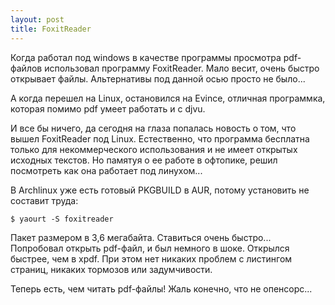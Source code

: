 ```yaml
--- 
layout: post
title: FoxitReader
---
```

Когда работал под windows в качестве программы просмотра pdf-файлов использовал программу FoxitReader. Мало весит, очень быстро открывает файлы. Альтернативы под данной осью просто не было...

А когда перешел на Linux, остановился на Evince, отличная программка, которая помимо pdf умеет работать и с djvu.

И все бы ничего, да сегодня на глаза попалась новость о том, что вышел FoxitReader под Linux. Естественно, что программа бесплатна только для некоммерческого использования и не имеет открытых исходных текстов. Но памятуя о ее работе в офтопике, решил посмотреть как она работает под линухом...

В Archlinux уже есть готовый PKGBUILD в AUR, потому установить не составит труда:

    $ yaourt -S foxitreader

Пакет размером в 3,6 мегабайта. Ставиться очень быстро... Попробовал открыть pdf-файл, и был немного в шоке. Открылся быстрее, чем в xpdf. При этом нет никаких проблем с листингом страниц, никаких тормозов или задумчивости.

Теперь есть, чем читать pdf-файлы! Жаль конечно, что не опенсорс...
